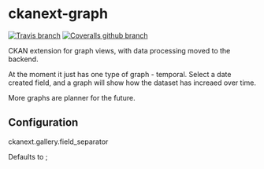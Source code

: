 ckanext-graph
=============

[![Travis branch](https://img.shields.io/travis/NaturalHistoryMuseum/ckanext-graph/master.svg?style=flat-square)](https://travis-ci.org/NaturalHistoryMuseum/ckanext-graph) [![Coveralls github branch](https://img.shields.io/coveralls/github/NaturalHistoryMuseum/ckanext-graph/master.svg?style=flat-square)](https://coveralls.io/github/NaturalHistoryMuseum/ckanext-graph)

CKAN extension for graph views, with data processing moved to the backend.

At the moment it just has one type of graph - temporal.  Select a date created field, and a graph will show how the dataset has increaed over time.

More graphs are planner for the future.

Configuration
-------------

ckanext.gallery.field_separator

Defaults to ;